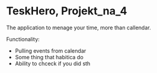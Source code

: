 # TeskHero, Projekt_na_4
 The application to menage your time, more than callendar. 

Functionality:
+ Pulling events from calendar
+ Some thing that habitica do
+ Ability to chceck if you did sth 

 